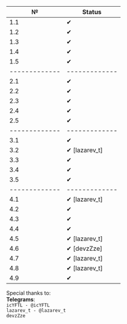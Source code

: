 | №             | Status        |
| ------------- | ------------- |
| 1.1           | 	    ✔       |
| 1.2           |       ✔       |
| 1.3           |     	✔       |
| 1.4           |       ✔       |
| 1.5		        |       ✔       |
| ------------- | ------------- |
| 2.1           |       ✔       |
| 2.2           | 	    ✔       |
| 2.3           |       ✔       |
| 2.4           | 	    ✔       |
| 2.5           |       ✔       |
| ------------- | ------------- |
| 3.1           | 	    ✔       |
| 3.2           |       ✔ [lazarev_t]       |
| 3.3           | 	    ✔       |
| 3.4           |       ✔       |
| 3.5           | 	    ✔       |
| ------------- | ------------- |
| 4.1           |       ✔ [lazarev_t]       |
| 4.2           | 	    ✔       |
| 4.3           |       ✔       |
| 4.4           | 	    ✔       |
| 4.5           | 	    ✔ [lazarev_t]       |
| 4.6           |       ✔ [devzZze]       |
| 4.7           |       ✔ [lazarev_t]     |
| 4.8           |       ✔ [lazarev_t]      |
| 4.9           |       ✔       |


Special thanks to:  
**Telegrams**:  
`icYFTL - @icYFTL`  
`lazarev_t - @lazarev_t`  
`devzZze`
